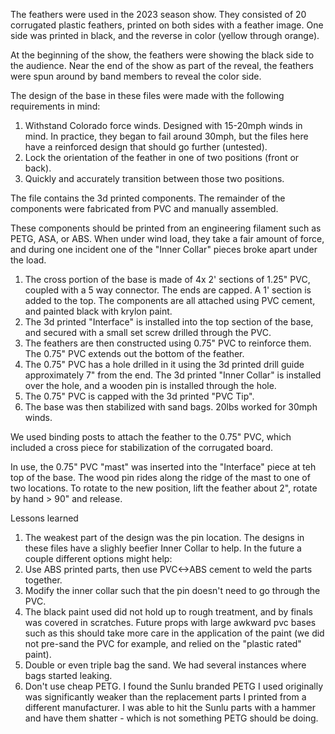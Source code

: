 The feathers were used in the 2023 season show.  They consisted of 20 corrugated plastic feathers, printed on both sides with a feather image.  One side was printed in black, and the reverse in color (yellow through orange).

At the beginning of the show, the feathers were showing the black side to the audience.  Near the end of the show as part of the reveal, the feathers were spun around by band members to reveal the color side.

The design of the base in these files were made with the following requirements in mind:
1. Withstand Colorado force winds.  Designed with 15-20mph winds in mind.  In practice, they began to fail around 30mph, but the files here have a reinforced design that should go further (untested).
2. Lock the orientation of the feather in one of two positions (front or back).
3. Quickly and accurately transition between those two positions.

The file contains the 3d printed components.  The remainder of the components were fabricated from PVC and manually assembled.  

These components should be printed from an engineering filament such as PETG, ASA, or ABS.  When under wind load, they take a fair amount of force, and during one incident one of the "Inner Collar" pieces broke apart under the load.

1. The cross portion of the base is made of 4x 2' sections of 1.25" PVC, coupled with a 5 way connector.  The ends are capped.  A 1' section is added to the top.  The components are all attached using PVC cement, and painted black with krylon paint.
2. The 3d printed "Interface" is installed into the top section of the base, and secured with a small set screw drilled through the PVC.
3. The feathers are then constructed using 0.75" PVC to reinforce them.  The 0.75" PVC extends out the bottom of the feather.
4. The 0.75" PVC has a hole drilled in it using the 3d printed drill guide approximately 7" from the end.  The 3d printed "Inner Collar" is installed over the hole, and a wooden pin is installed through the hole.
5. The 0.75" PVC is capped with the 3d printed "PVC Tip".
6. The base was then stabilized with sand bags.  20lbs worked for 30mph winds.

We used binding posts to attach the feather to the 0.75" PVC, which included a cross piece for stabilization of the corrugated board.

In use, the 0.75" PVC "mast" was inserted into the "Interface" piece at teh top of the base.  The wood pin rides along the ridge of the mast to one of two locations.  To rotate to the new position, lift the feather about 2", rotate by hand > 90" and release.


Lessons learned
1. The weakest part of the design was the pin location.  The designs in these files have a slighly beefier Inner Collar to help.  In the future a couple different options might help:
  1. Use ABS printed parts, then use PVC<->ABS cement to weld the parts together.
  2. Modify the inner collar such that the pin doesn't need to go through the PVC.
2. The black paint used did not hold up to rough treatment, and by finals was covered in scratches.  Future props with large awkward pvc bases such as this should take more care in the application of the paint (we did not pre-sand the PVC for example, and relied on the "plastic rated" paint).
3. Double or even triple bag the sand.  We had several instances where bags started leaking.
4. Don't use cheap PETG.  I found the Sunlu branded PETG I used originally was significantly weaker than the replacement parts I printed from a different manufacturer.  I was able to hit the Sunlu parts with a hammer and have them shatter - which is not something PETG should be doing.